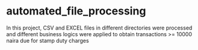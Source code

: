# automated_file_processing
In this project, CSV and EXCEL files in different directories were processed and different business logics were applied to obtain transactions >= 10000 naira due for stamp duty charges







